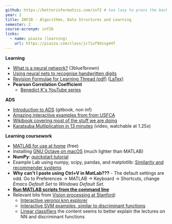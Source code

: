 ```yaml
---
github: https://betterinformatics.com/inf2 # too lazy to press the back button
year: 2
title: INF2B - Algorithms, Data Structures and Learning
semester: 2
course-acronym: inf2b
links:
  - name: piazza (learning)
    url: https://piazza.com/class/jc7iuf9dssg44f
---
```


**Learning**

- [What is a neural network?](https://www.youtube.com/watch?v=aircAruvnKk) (3blue1brown)
- [Using neural nets to recognise handwritten digits](http://neuralnetworksanddeeplearning.com/chap1.html)
- [Revision Formulae for Learning Thread (pdf)](/resources/inf2b/Inf2B_Formulae.pdf) [(LaTex)](/resources/inf2b/Inf2B_Formulae.tex)
- **Pearson Correlation Coefficient**
  - [Benedict K's YouTube series](https://www.youtube.com/playlist?list=PLBb5Losa2uqGClVDDErdTaY1_RCyuH3mr)

**ADS**

- [Introduction to ADS](https://cathyatseneca.gitbooks.io/data-structures-and-algorithms/) (gitbook, non inf)
- [Amazing interactive examples from from USFCA](http://www.cs.usfca.edu/~galles/visualization/Algorithms.html)
- [Wikibook covering most of the stuff we are doing](https://en.wikibooks.org/wiki/Data_Structures)
- [Karatsuba Multiplication in 13 minutes](https://www.youtube.com/watch?v=JCbZayFr9RE) (video, watchable at 1.25x)


**Learning coursework** 

- [MATLAB for use at home](https://www.ed.ac.uk/information-services/computing/desktop-personal/software/main-software-deals/matlab/matlab-homeuse) (free)
- Installing [GNU Octave on macOS](http://www.schoeps.org/home/2018/01/how-to-compile-gnu-octave-with-openblas-on-macos/) (much lighter than MATLAB)
- **NumPy**: [quickstart tutorial](https://docs.scipy.org/doc/numpy-dev/user/quickstart.html)
- Example Lab using numpy, scipy, pandas, and matplotlib: [Similarity and recommender systems](https://github.com/bnelo12/ALD/blob/master/Similarity%20and%20Recommender%20Systems.ipynb)
- **Why can't I paste using Ctrl+V in MatLab???** - The default settings are odd. Go to Preferences -> MATLAB -> Keyboard -> Shortcuts, change _Emacs Default Set_ to _Windows Default Set_.
- **[Run MATLAB scripts from the command line](https://pastebin.com/tCai2Jx1)**
- Relevant bits from [Vision processing at Stanford](http://cs231n.github.io/):
   - [Interactive veronoi knn explorer](http://vision.stanford.edu/teaching/cs231n-demos/knn/)
   - [Interactive SVM examples, similar to discriminant functions](http://vision.stanford.edu/teaching/cs231n-demos/linear-classify/)
   - [Linear classifiers](http://cs231n.github.io/linear-classify/) the content seems to better explain the lectures on NN and discriminant functions

